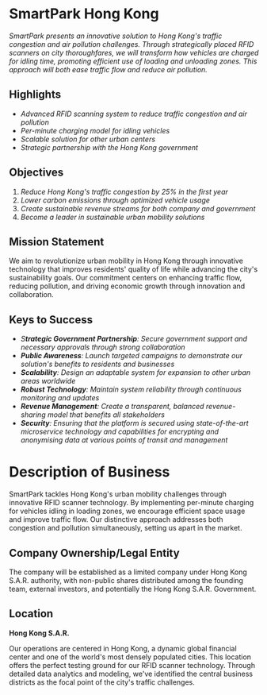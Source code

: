 # SmartPark Hong Kong

*SmartPark presents an innovative solution to Hong Kong's traffic congestion and air pollution challenges. Through strategically placed RFID scanners on city thoroughfares, we will transform how vehicles are charged for idling time, promoting efficient use of loading and unloading zones. This approach will both ease traffic flow and reduce air pollution.*

## Highlights

- *Advanced RFID scanning system to reduce traffic congestion and air pollution*
- *Per-minute charging model for idling vehicles*
- *Scalable solution for other urban centers*
- *Strategic partnership with the Hong Kong government*

## Objectives

1. *Reduce Hong Kong's traffic congestion by 25% in the first year*
2. *Lower carbon emissions through optimized vehicle usage*
3. *Create sustainable revenue streams for both company and government*
4. *Become a leader in sustainable urban mobility solutions*

## Mission Statement

We aim to revolutionize urban mobility in Hong Kong through innovative technology that improves residents' quality of life while advancing the city's sustainability goals. Our commitment centers on enhancing traffic flow, reducing pollution, and driving economic growth through innovation and collaboration.

## Keys to Success

- *S**trategic Government Partnership**: Secure government support and necessary approvals through strong collaboration*
- ***Public Awareness**: Launch targeted campaigns to demonstrate our solution's benefits to residents and businesses*
- ***Scalability**: Design an adaptable system for expansion to other urban areas worldwide*
- ***Robust Technology**: Maintain system reliability through continuous monitoring and updates*
- ***Revenue Management**: Create a transparent, balanced revenue-sharing model that benefits all stakeholders*
- ***Security**: Ensuring that the platform is secured using state-of-the-art microservice technology and capabilities for encrypting and anonymising data at various points of transit and management*

# Description of Business

SmartPark tackles Hong Kong's urban mobility challenges through innovative RFID scanner technology. By implementing per-minute charging for vehicles idling in loading zones, we encourage efficient space usage and improve traffic flow. Our distinctive approach addresses both congestion and pollution simultaneously, setting us apart in the market.

## Company Ownership/Legal Entity

The company will be established as a limited company under Hong Kong S.A.R. authority, with non-public shares distributed among the founding team, external investors, and potentially the Hong Kong S.A.R. Government.

## Location

**Hong Kong S.A.R.**

Our operations are centered in Hong Kong, a dynamic global financial center and one of the world's most densely populated cities. This location offers the perfect testing ground for our RFID scanner technology. Through detailed data analytics and modeling, we've identified the central business districts as the focal point of the city's traffic challenges.

